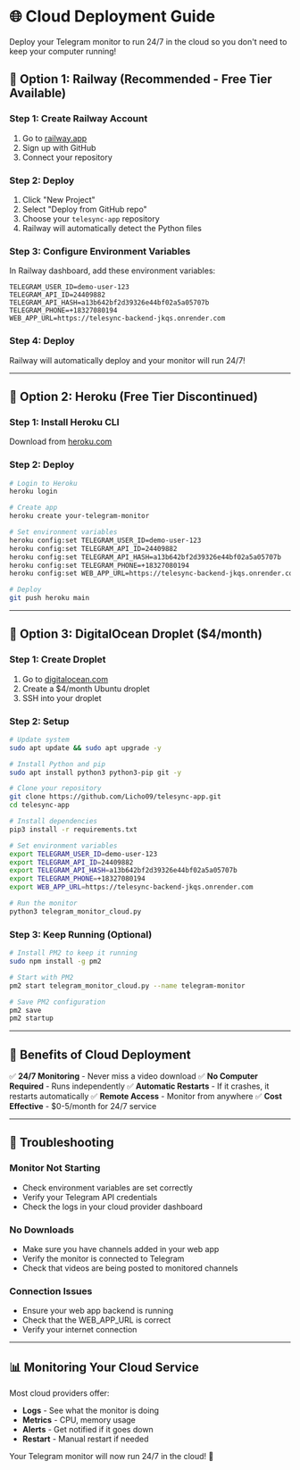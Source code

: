 # 🌐 Cloud Deployment Guide

Deploy your Telegram monitor to run 24/7 in the cloud so you don't need to keep your computer running!

## 🚀 Option 1: Railway (Recommended - Free Tier Available)

### Step 1: Create Railway Account
1. Go to [railway.app](https://railway.app)
2. Sign up with GitHub
3. Connect your repository

### Step 2: Deploy
1. Click "New Project"
2. Select "Deploy from GitHub repo"
3. Choose your `telesync-app` repository
4. Railway will automatically detect the Python files

### Step 3: Configure Environment Variables
In Railway dashboard, add these environment variables:
```
TELEGRAM_USER_ID=demo-user-123
TELEGRAM_API_ID=24409882
TELEGRAM_API_HASH=a13b642bf2d39326e44bf02a5a05707b
TELEGRAM_PHONE=+18327080194
WEB_APP_URL=https://telesync-backend-jkqs.onrender.com
```

### Step 4: Deploy
Railway will automatically deploy and your monitor will run 24/7!

---

## 🚀 Option 2: Heroku (Free Tier Discontinued)

### Step 1: Install Heroku CLI
Download from [heroku.com](https://devcenter.heroku.com/articles/heroku-cli)

### Step 2: Deploy
```bash
# Login to Heroku
heroku login

# Create app
heroku create your-telegram-monitor

# Set environment variables
heroku config:set TELEGRAM_USER_ID=demo-user-123
heroku config:set TELEGRAM_API_ID=24409882
heroku config:set TELEGRAM_API_HASH=a13b642bf2d39326e44bf02a5a05707b
heroku config:set TELEGRAM_PHONE=+18327080194
heroku config:set WEB_APP_URL=https://telesync-backend-jkqs.onrender.com

# Deploy
git push heroku main
```

---

## 🚀 Option 3: DigitalOcean Droplet ($4/month)

### Step 1: Create Droplet
1. Go to [digitalocean.com](https://digitalocean.com)
2. Create a $4/month Ubuntu droplet
3. SSH into your droplet

### Step 2: Setup
```bash
# Update system
sudo apt update && sudo apt upgrade -y

# Install Python and pip
sudo apt install python3 python3-pip git -y

# Clone your repository
git clone https://github.com/Licho09/telesync-app.git
cd telesync-app

# Install dependencies
pip3 install -r requirements.txt

# Set environment variables
export TELEGRAM_USER_ID=demo-user-123
export TELEGRAM_API_ID=24409882
export TELEGRAM_API_HASH=a13b642bf2d39326e44bf02a5a05707b
export TELEGRAM_PHONE=+18327080194
export WEB_APP_URL=https://telesync-backend-jkqs.onrender.com

# Run the monitor
python3 telegram_monitor_cloud.py
```

### Step 3: Keep Running (Optional)
```bash
# Install PM2 to keep it running
sudo npm install -g pm2

# Start with PM2
pm2 start telegram_monitor_cloud.py --name telegram-monitor

# Save PM2 configuration
pm2 save
pm2 startup
```

---

## 🎯 Benefits of Cloud Deployment

✅ **24/7 Monitoring** - Never miss a video download
✅ **No Computer Required** - Runs independently 
✅ **Automatic Restarts** - If it crashes, it restarts automatically
✅ **Remote Access** - Monitor from anywhere
✅ **Cost Effective** - $0-5/month for 24/7 service

---

## 🔧 Troubleshooting

### Monitor Not Starting
- Check environment variables are set correctly
- Verify your Telegram API credentials
- Check the logs in your cloud provider dashboard

### No Downloads
- Make sure you have channels added in your web app
- Verify the monitor is connected to Telegram
- Check that videos are being posted to monitored channels

### Connection Issues
- Ensure your web app backend is running
- Check that the WEB_APP_URL is correct
- Verify your internet connection

---

## 📊 Monitoring Your Cloud Service

Most cloud providers offer:
- **Logs** - See what the monitor is doing
- **Metrics** - CPU, memory usage
- **Alerts** - Get notified if it goes down
- **Restart** - Manual restart if needed

Your Telegram monitor will now run 24/7 in the cloud! 🎉
